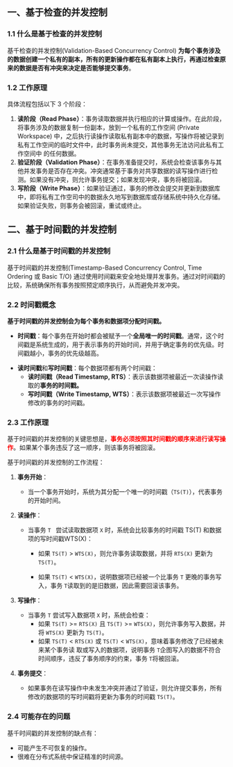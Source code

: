 ## 一、基于检查的并发控制

### 1.1 什么是基于检查的并发控制

基千检查的并发控制(Validation-Based Concurrency Control) **为每个事务涉及的数据创建一个私有的副本，所有的更新操作都在私有副本上执行，再通过检查原来的数据是否有冲突来决定是否能够提交事务**。



### 1.2 工作原理

具体流程包括以下 3 个阶段：

1. **读阶段（Read Phase）**：事务读取数据并执行相应的计算或操作。在此阶段，将事务涉及的数据复制一份副本，放到一个私有的工作空间 (Private Workspace) 中，之后执行读操作读取私有副本中的数据，写操作将被记录到 私有工作空间的临时文件中，此时事务尚未提交，其他事务无法访问此私有工作空间中 的任何数据。
2. **验证阶段（Validation Phase）**：在事务准备提交时，系统会检查该事务与其他并发事务是否存在冲突。冲突通常基于事务对共享数据的读写操作进行检测。如果没有冲突，则允许事务提交；如果发现冲突，事务将被回滚。
3. **写阶段（Write Phase）**：如果验证通过，事务的修改会提交并更新到数据库中，即将私有工作空司中的数据永久地写到数据库或存储系统中持久化存储。如果验证失败，则事务会被回滚，重试或终止。







## 二、基于时间戳的并发控制

### 2.1 什么是基于时间戳的并发控制

基于时间戳的并发控制(Timestamp-Based Concurrency Control, Time Ordering 或 Basic T/O)  通过使用时间戳来安全地处理并发事务。通过对时间戳的比较，系统确保所有事务按照预定顺序执行，从而避免并发冲突。



### 2.2 时间戳概念

**基于时间戳的并发控制会为每个事务和数据项分配时间戳。**

* **时间戳**：每个事务在开始时都会被赋予一个**全局唯一的时间戳**。通常，这个时间戳是系统生成的，用于表示事务的开始时间，并用于确定事务的优先级。时间戳越小，事务的优先级越高。

- **读时间戳**和**写时间戳**：每个数据项都有两个时间戳：
  - **读时间戳（Read Timestamp, RTS）**：表示该数据项被最近一次读操作读取的**事务的时间戳。**
  - **写时间戳（Write Timestamp, WTS）**：表示该数据项被最近一次写操作修改的事务的时间戳。





### 2.3 工作原理

基于时间戳的并发控制的关键思想是，<font color="red">**事务必须按照其时间戳的顺序来进行读写操作**</font>。如果某个事务违反了这一顺序，则该事务将被回滚。

基于时间戳的并发控制的工作流程：

1. **事务开始**：

   - 当一个事务开始时，系统为其分配一个唯一的时间戳（`TS(T)`），代表事务的开始时间。

2. **读操作**：

   - 当事务 `T `  尝试读取数据项 `X` 时，系统会比较事务的时间戳 TS(T) 和数据项的写时间戳WTS(X)：

     - 如果 `TS(T)` > `WTS(X)`，则允许事务读取数据，并将 `RTS(X)` 更新为 `TS(T)`。

     - 如果 `TS(T)` < `WTS(X)`，说明数据项已经被一个比事务 `T` 更晚的事务写入，事务 `T`读取到的是旧数据，因此需要回滚该事务。

3. **写操作**：

   - 当事务 `T`  尝试写入数据项 `X` 时，系统会检查：
     - 如果 `TS(T)` >= `RTS(X)` 且 `TS(T)` >= `WTS(X)`，则允许事务写入数据，并将 `WTS(X)` 更新为 `TS(T)`。
     - 如果 `TS(T)` < `RTS(X)` 或 `TS(T)` < `WTS(X)`，意味着事务修改了已经被未来某个事务读 取或写入的数据项，说明事务 `T`企图写入的数据不符合时间顺序，违反了事务顺序的约束，事务 `T`将被回滚。

4. **事务提交**：

   - 如果事务在读写操作中未发生冲突并通过了验证，则允许提交事务，所有修改的数据项的写时间戳将更新为事务的时间戳 `TS(T)`。



### 2.4 可能存在的问题

基千时间戳的并发控制的缺点有：

- 可能产生不可恢复的操作。
- 很难在分布式系统中保证精准的时间源。
